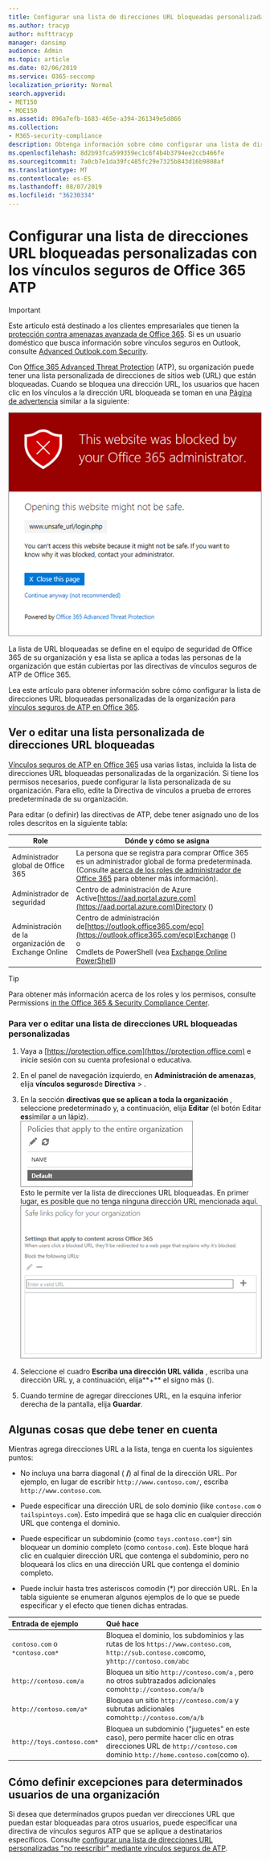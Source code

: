```yaml
---
title: Configurar una lista de direcciones URL bloqueadas personalizadas con los vínculos seguros de Office 365 ATP
ms.author: tracyp
author: msfttracyp
manager: dansimp
audience: Admin
ms.topic: article
ms.date: 02/06/2019
ms.service: O365-seccomp
localization_priority: Normal
search.appverid:
- MET150
- MOE150
ms.assetid: 896a7efb-1683-465e-a394-261349e5d866
ms.collection:
- M365-security-compliance
description: Obtenga información sobre cómo configurar una lista de direcciones URL bloqueadas para su organización mediante la protección contra amenazas avanzada de Office 365. Las direcciones URL bloqueadas se aplicarán a los mensajes de correo electrónico y documentos de Office de acuerdo con las directivas de vínculos seguros de ATP.
ms.openlocfilehash: 8d2b93fca599359ec1c6f4b4b3794ee2ccb466fe
ms.sourcegitcommit: 7a0cb7e1da39fc485fc29e7325b843d16b9808af
ms.translationtype: MT
ms.contentlocale: es-ES
ms.lasthandoff: 08/07/2019
ms.locfileid: "36230334"
---
```

# <a name="set-up-a-custom-blocked-urls-list-using-office-365-atp-safe-links"></a>Configurar una lista de direcciones URL bloqueadas personalizadas con los vínculos seguros de Office 365 ATP

> [!IMPORTANT]
> Este artículo está destinado a los clientes empresariales que tienen la [protección contra amenazas avanzada de Office 365](office-365-atp.md). Si es un usuario doméstico que busca información sobre vínculos seguros en Outlook, consulte [Advanced Outlook.com Security](https://support.office.com/article/advanced-outlook-com-security-for-office-365-subscribers-882d2243-eab9-4545-a58a-b36fee4a46e2).

Con [Office 365 Advanced Threat Protection](office-365-atp.md) (ATP), su organización puede tener una lista personalizada de direcciones de sitios web (URL) que están bloqueadas. Cuando se bloquea una dirección URL, los usuarios que hacen clic en los vínculos a la dirección URL bloqueada se toman en una [Página de advertencia](atp-safe-links-warning-pages.md) similar a la siguiente: 
  
![Este sitio está bloqueado](media/6b4bda2d-a1e6-419e-8b10-588e83c3af3f.png)
  
La lista de URL bloqueadas se define en el equipo de seguridad de Office 365 de su organización y esa lista se aplica a todas las personas de la organización que están cubiertas por las directivas de vínculos seguros de ATP de Office 365. 
  
Lea este artículo para obtener información sobre cómo configurar la lista de direcciones URL bloqueadas personalizadas de la organización para [vínculos seguros de ATP en Office 365](atp-safe-links.md).
  
## <a name="view-or-edit-a-custom-list-of-blocked-urls"></a>Ver o editar una lista personalizada de direcciones URL bloqueadas

[Vínculos seguros de ATP en Office 365](atp-safe-links.md) usa varias listas, incluida la lista de direcciones URL bloqueadas personalizadas de la organización. Si tiene los permisos necesarios, puede configurar la lista personalizada de su organización. Para ello, edite la Directiva de vínculos a prueba de errores predeterminada de su organización.

Para editar (o definir) las directivas de ATP, debe tener asignado uno de los roles descritos en la siguiente tabla: 

|Role  |Dónde y cómo se asigna  |
|---------|---------|
|Administrador global de Office 365 |La persona que se registra para comprar Office 365 es un administrador global de forma predeterminada. (Consulte [acerca de los roles de administrador de Office 365](https://docs.microsoft.com/office365/admin/add-users/about-admin-roles) para obtener más información).         |
|Administrador de seguridad |Centro de administración de Azure Active[https://aad.portal.azure.com](https://aad.portal.azure.com)Directory ()|
|Administración de la organización de Exchange Online |Centro de administración de[https://outlook.office365.com/ecp](https://outlook.office365.com/ecp)Exchange () <br>o <br>  Cmdlets de PowerShell (vea [Exchange Online PowerShell](https://docs.microsoft.com/powershell/exchange/exchange-online/exchange-online-powershell?view=exchange-ps)) |

> [!TIP]
> Para obtener más información acerca de los roles y los permisos, consulte Permissions [in the Office 365 &amp; Security Compliance Center](permissions-in-the-security-and-compliance-center.md).

### <a name="to-view-or-edit-a-custom-blocked-urls-list"></a>Para ver o editar una lista de direcciones URL bloqueadas personalizadas
  
1. Vaya a [https://protection.office.com](https://protection.office.com) e inicie sesión con su cuenta profesional o educativa. 
    
2. En el panel de navegación izquierdo, en **Administración de amenazas**, elija **vínculos seguros**de **Directiva** \> .
    
3. En la sección **directivas que se aplican a toda la organización** , seleccione predeterminado y, a continuación, elija **Editar** (el botón Editar **es**similar a un lápiz).<br/>![Haga clic en Editar para editar la directiva predeterminada para protección de vínculos seguros](media/d08f9615-d947-4033-813a-d310ec2c8cca.png)<br/>Esto le permite ver la lista de direcciones URL bloqueadas. En primer lugar, es posible que no tenga ninguna dirección URL mencionada aquí.<br/>![Lista de direcciones URL bloqueadas en la Directiva de vínculos seguros predeterminada](media/575e1449-6191-40ac-b626-030a2fd3fb11.png)
  
4. Seleccione el cuadro **Escriba una dirección URL válida** , escriba una dirección URL y, a continuación, elija**+** el signo más (). 

5. Cuando termine de agregar direcciones URL, en la esquina inferior derecha de la pantalla, elija **Guardar**.
    
## <a name="a-few-things-to-keep-in-mind"></a>Algunas cosas que debe tener en cuenta

Mientras agrega direcciones URL a la lista, tenga en cuenta los siguientes puntos: 

- No incluya una barra diagonal ( **/**) al final de la dirección URL. Por ejemplo, en lugar de escribir `http://www.contoso.com/`, escriba `http://www.contoso.com`.
    
- Puede especificar una dirección URL de solo dominio (like `contoso.com` o `tailspintoys.com`). Esto impedirá que se haga clic en cualquier dirección URL que contenga el dominio.

- Puede especificar un subdominio (como `toys.contoso.com*`) sin bloquear un dominio completo (como `contoso.com`). Este bloque hará clic en cualquier dirección URL que contenga el subdominio, pero no bloqueará los clics en una dirección URL que contenga el dominio completo.  
    
- Puede incluir hasta tres asteriscos comodín (\*) por dirección URL. En la tabla siguiente se enumeran algunos ejemplos de lo que se puede especificar y el efecto que tienen dichas entradas.
    
|**Entrada de ejemplo**|**Qué hace**|
|:-----|:-----|
|`contoso.com` o `*contoso.com*`  <br/> |Bloquea el dominio, los subdominios y las rutas de los `https://www.contoso.com`, `http://sub.contoso.com`como, y`http://contoso.com/abc`  <br/> |
|`http://contoso.com/a`  <br/> |Bloquea un sitio `http://contoso.com/a` , pero no otros subtrazados adicionales como`http://contoso.com/a/b`  <br/> |
|`http://contoso.com/a*`  <br/> |Bloquea un sitio `http://contoso.com/a` y subrutas adicionales como`http://contoso.com/a/b`  <br/> |
|`http://toys.contoso.com*`  <br/> |Bloquea un subdominio ("juguetes" en este caso), pero permite hacer clic en otras direcciones URL de `http://contoso.com` dominio `http://home.contoso.com`(como o).  <br/> |
   

## <a name="how-to-define-exceptions-for-certain-users-in-an-organization"></a>Cómo definir excepciones para determinados usuarios de una organización

Si desea que determinados grupos puedan ver direcciones URL que puedan estar bloqueadas para otros usuarios, puede especificar una directiva de vínculos seguros ATP que se aplique a destinatarios específicos. Consulte [configurar una lista de direcciones URL personalizadas "no reescribir" mediante vínculos seguros de ATP](set-up-a-custom-do-not-rewrite-urls-list-with-atp.md).
  


